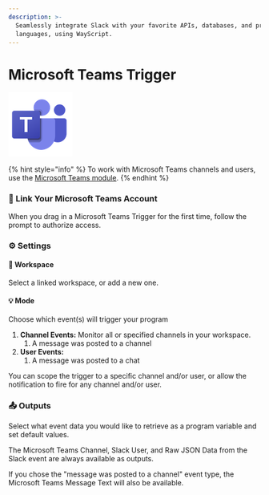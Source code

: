```yaml
---
description: >-
  Seamlessly integrate Slack with your favorite APIs, databases, and programming
  languages, using WayScript.
---
```


# Microsoft Teams Trigger

![Run your script when Microsoft Teams events occur.](../../.gitbook/assets/msteams.png)

{% hint style="info" %}
To work with Microsoft Teams channels and users, use the [Microsoft Teams module](../modules/microsoft-teams.md).
{% endhint %}

### 🔗 Link Your Microsoft Teams Account

When you drag in a Microsoft Teams Trigger for the first time, follow the prompt to authorize access.

### ⚙ Settings

#### 💼 Workspace

Select a linked workspace, or add a new one.

#### 💡 Mode

Choose which event\(s\) will trigger your program

1. **Channel Events:** Monitor all or specified channels in your workspace.
   1. A message was posted to a channel
2. **User Events:**
   1. A message was posted to a chat

You can scope the trigger to a specific channel and/or user, or allow the notification to fire for any channel and/or user.

### 📤 Outputs

Select what event data you would like to retrieve as a program variable and set default values.

The Microsoft Teams Channel, Slack User, and Raw JSON Data from the Slack event are always available as outputs.

If you chose the "message was posted to a channel" event type, the Microsoft Teams Message Text will also be available.


